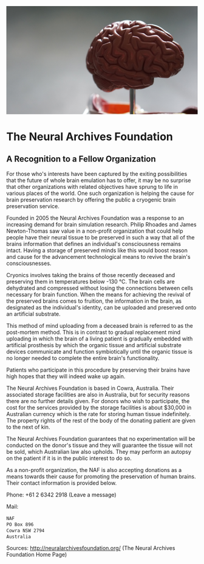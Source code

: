 ![alt text](Assets/brain-post-header.jph_.jpg)




# The Neural Archives Foundation

## A Recognition to a Fellow Organization

For those who's interests have been captured by the exiting possibilities that the future of whole brain emulation has to offer, it may be no surprise that other organizations with related objectives have sprung to life in various places of the world. One such organization is helping the cause for brain preservation research by offering the public a cryogenic brain preservation service.

Founded in 2005 the Neural Archives Foundation was a response to an increasing demand for brain simulation research. Philip Rhoades and James Newton-Thomas saw value in a non-profit organization that could help people have their neural tissue to be preserved in such a way that all of the brains information that defines an individual's consciousness remains intact. Having a storage of preserved minds like this would boost reason and cause for the advancement technological means to revive the brain's consciousnesses.

Cryonics involves taking the brains of those recently deceased and preserving them in temperatures below -130 °C. The brain cells are dehydrated and compressed without losing the connections between cells necessary for brain function. When the means for achieving the revival of the preserved brains comes to fruition, the information in the brain, as designated as the individual's identity, can be uploaded and preserved onto an artificial substrate.

This method of mind uploading from a deceased brain is referred to as the post-mortem method. This is in contrast to gradual replacement mind uploading in which the brain of a living patient is gradually embedded with artificial prosthesis by which the organic tissue and artificial substrate devices communicate and function symbiotically until the organic tissue is no longer needed to complete the entire brain's functionality.

Patients who participate in this procedure by preserving their brains have high hopes that they will indeed wake up again.

The Neural Archives Foundation is based in Cowra, Australia. Their associated storage facilities are also in Australia, but for security reasons there are no further details given. For donors who wish to participate, the cost for the services provided by the storage facilities is about $30,000 in Australian currency which is the rate for storing human tissue indefinitely. The property rights of the rest of the body of the donating patient are given to the next of kin.

The Neural Archives Foundation guarantees that no experimentation will be conducted on the donor's tissue and they will guarantee the tissue will not be sold, which Australian law also upholds. They may perform an autopsy on the patient if it is in the public interest to do so.

As a non-profit organization, the NAF is also accepting donations as a means towards their cause for promoting the preservation of human brains. Their contact information is provided below.

Phone: +61 2 6342 2918 (Leave a message)

Mail:

    NAF
    PO Box 896
    Cowra NSW 2794
    Australia

Sources: http://neuralarchivesfoundation.org/ (The Neural Archives Foundation Home Page)
